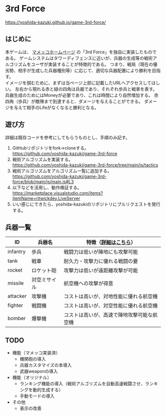 # 3rd Force

https://yoshida-kazuki.github.io/game-3rd-force/

## はじめに

本ゲームは、 [マメッコホームページ](http://mamecco.es.land.to/) の「3rd Force」を独自に実装したものである。
ゲームシステムはタワーディフェンスに近いが、兵器の生成等の戦術アルゴリズムをユーザが実装することが特徴的である。
つまり、戦局（現在の優劣勢、相手が生成した兵器種別等）に応じて、適切な兵器配置により勝利を目指す。
<br>
イメージを掴むために、まずは当ページ上部に記載したURLへアクセスしてほしい。
左右から現れる赤と緑の四角は兵器であり、それぞれ歩兵と戦車を表す。
兵器生成のためにはMoneyが必要であり、これは時間により自然増加する。
赤四角（歩兵）が敵陣まで到達すると、ダメージを与えることができる。
ダメージを与えて相手のLifeがなくなると勝利となる。
<br>

## 遊び方

詳細は既存コードを参考にしてもらうものとし、手順のみ記す。

1. GitHubリポジトリをfork→cloneする。<br>
   https://github.com/yoshida-kazuki/game-3rd-force
2. 戦術アルゴリズムを実装する。<br>
   https://github.com/yoshida-kazuki/game-3rd-force/tree/main/js/tactics
3. 戦術アルゴリズムをアルゴリズム一覧に追加する。<br>
   https://github.com/yoshida-kazuki/game-3rd-force/blob/main/js/main.js#L3
4. 以下などを活用し、動作検証する。<br>
   https://marketplace.visualstudio.com/items?itemName=ritwickdey.LiveServer
5. いい感じにできたら、yoshida-kazukiのリポジトリにプルリクエストを発行する。

## 兵器一覧

| ID       | 兵器名       | 特徴（[詳細はこちら](https://github.com/yoshida-kazuki/game-3rd-force/blob/main/js/main.js#L5)） |
| --       | --          | -- |
| infantry | 歩兵         | 戦闘力は低いが陣地にも攻撃可能 |
| tank     | 戦車         | 耐久力・攻撃力に優れる戦闘の要 |
| rocket   | ロケット砲   | 攻撃力は低いが遠距離攻撃が可能 |
| missile  | 対空ミサイル | 航空機への攻撃が得意 |
| attacker | 攻撃機       | コストは高いが、対地性能に優れる航空機 |
| fighter  | 戦闘機       | コストは高いが、対空性能に優れる航空機 |
| bomber   | 爆撃機       | コストは高いが、高速で陣地攻撃可能な航空機 |

## TODO

* 機能（マメッコ実装済）
    * 機関砲の導入
    * 兵器カスタマイズの本導入
    * 武器weaponの導入
* 機能（オリジナル）
    * ランキング機能の導入（戦術アルゴリズムを自動高速戦闘させ、ランキングを動的生成する）
    * 手動モードの導入
* その他
    * 表示の改善